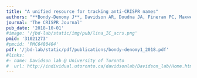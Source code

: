 ```yaml
---
title: "A unified resource for tracking anti-CRISPR names"
authors: "**Bondy-Denomy J**, Davidson AR, Doudna JA, Fineran PC, Maxwell KL, Moineau S, Peng X, Sontheimer EJ, Wiedenheft B."
journal: 'The CRISPR Journal'
pub_date: '2018-10-01'
#image: '/jbd-lab/static/img/pub/lina_IC_acrs.png'
pmid: '31021273'
#pmcid: 'PMC6480404'
pdf: '/jbd-lab/static/pdf/publications/bondy-denomy1_2018.pdf'
#links:
#- name: Davidson lab @ University of Toronto
#  url: http://individual.utoronto.ca/davidsonlab/Davidson_lab/Home.html
---
```

